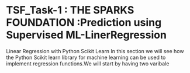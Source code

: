 # TSF_Task-1 : THE SPARKS FOUNDATION :Prediction using Supervised ML-LinerRegression
Linear Regression with Python Scikit Learn  In this section we will see how the Python Scikit learn library for machine learning can be used to implement regression functions.We will start by having two varibale
